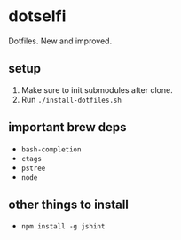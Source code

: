 # dotselfi
Dotfiles. New and improved.

## setup
1. Make sure to init submodules after clone.
2. Run `./install-dotfiles.sh`

## important brew deps
* `bash-completion`
* `ctags`
* `pstree`
* `node`

## other things to install
* `npm install -g jshint`
